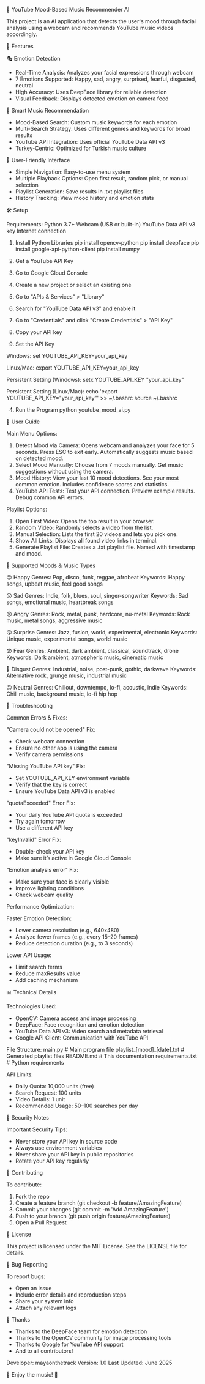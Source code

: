 🎵 YouTube Mood-Based Music Recommender AI

This project is an AI application that detects the user's mood through facial analysis using a webcam and recommends YouTube music videos accordingly.

🌟 Features

🎭 Emotion Detection
- Real-Time Analysis: Analyzes your facial expressions through webcam
- 7 Emotions Supported: Happy, sad, angry, surprised, fearful, disgusted, neutral
- High Accuracy: Uses DeepFace library for reliable detection
- Visual Feedback: Displays detected emotion on camera feed

🎵 Smart Music Recommendation
- Mood-Based Search: Custom music keywords for each emotion
- Multi-Search Strategy: Uses different genres and keywords for broad results
- YouTube API Integration: Uses official YouTube Data API v3
- Turkey-Centric: Optimized for Turkish music culture

📱 User-Friendly Interface
- Simple Navigation: Easy-to-use menu system
- Multiple Playback Options: Open first result, random pick, or manual selection
- Playlist Generation: Save results in .txt playlist files
- History Tracking: View mood history and emotion stats

🛠️ Setup

Requirements:
Python 3.7+
Webcam (USB or built-in)
YouTube Data API v3 key
Internet connection

1. Install Python Libraries
pip install opencv-python
pip install deepface
pip install google-api-python-client
pip install numpy

2. Get a YouTube API Key
1. Go to Google Cloud Console
2. Create a new project or select an existing one
3. Go to "APIs & Services" > "Library"
4. Search for "YouTube Data API v3" and enable it
5. Go to "Credentials" and click "Create Credentials" > "API Key"
6. Copy your API key

3. Set the API Key

Windows:
set YOUTUBE_API_KEY=your_api_key

Linux/Mac:
export YOUTUBE_API_KEY=your_api_key

Persistent Setting (Windows):
setx YOUTUBE_API_KEY "your_api_key"

Persistent Setting (Linux/Mac):
echo 'export YOUTUBE_API_KEY="your_api_key"' >> ~/.bashrc
source ~/.bashrc

4. Run the Program
python youtube_mood_ai.py

🎯 User Guide

Main Menu Options:
1. Detect Mood via Camera: Opens webcam and analyzes your face for 5 seconds. Press ESC to exit early. Automatically suggests music based on detected mood.
2. Select Mood Manually: Choose from 7 moods manually. Get music suggestions without using the camera.
3. Mood History: View your last 10 mood detections. See your most common emotion. Includes confidence scores and statistics.
4. YouTube API Tests: Test your API connection. Preview example results. Debug common API errors.

Playlist Options:
1. Open First Video: Opens the top result in your browser.
2. Random Video: Randomly selects a video from the list.
3. Manual Selection: Lists the first 20 videos and lets you pick one.
4. Show All Links: Displays all found video links in terminal.
5. Generate Playlist File: Creates a .txt playlist file. Named with timestamp and mood.

🎨 Supported Moods & Music Types

😊 Happy
Genres: Pop, disco, funk, reggae, afrobeat
Keywords: Happy songs, upbeat music, feel good songs

😢 Sad
Genres: Indie, folk, blues, soul, singer-songwriter
Keywords: Sad songs, emotional music, heartbreak songs

😠 Angry
Genres: Rock, metal, punk, hardcore, nu-metal
Keywords: Rock music, metal songs, aggressive music

😲 Surprise
Genres: Jazz, fusion, world, experimental, electronic
Keywords: Unique music, experimental songs, world music

😨 Fear
Genres: Ambient, dark ambient, classical, soundtrack, drone
Keywords: Dark ambient, atmospheric music, cinematic music

🤢 Disgust
Genres: Industrial, noise, post-punk, gothic, darkwave
Keywords: Alternative rock, grunge music, industrial music

😐 Neutral
Genres: Chillout, downtempo, lo-fi, acoustic, indie
Keywords: Chill music, background music, lo-fi hip hop

🔧 Troubleshooting

Common Errors & Fixes:

"Camera could not be opened"
Fix:
- Check webcam connection
- Ensure no other app is using the camera
- Verify camera permissions

"Missing YouTube API key"
Fix:
- Set YOUTUBE_API_KEY environment variable
- Verify that the key is correct
- Ensure YouTube Data API v3 is enabled

"quotaExceeded" Error
Fix:
- Your daily YouTube API quota is exceeded
- Try again tomorrow
- Use a different API key

"keyInvalid" Error
Fix:
- Double-check your API key
- Make sure it’s active in Google Cloud Console

"Emotion analysis error"
Fix:
- Make sure your face is clearly visible
- Improve lighting conditions
- Check webcam quality

Performance Optimization:

Faster Emotion Detection:
- Lower camera resolution (e.g., 640x480)
- Analyze fewer frames (e.g., every 15–20 frames)
- Reduce detection duration (e.g., to 3 seconds)

Lower API Usage:
- Limit search terms
- Reduce maxResults value
- Add caching mechanism

📊 Technical Details

Technologies Used:
- OpenCV: Camera access and image processing
- DeepFace: Face recognition and emotion detection
- YouTube Data API v3: Video search and metadata retrieval
- Google API Client: Communication with YouTube API

File Structure:
main.py                     # Main program file
playlist_[mood]_[date].txt  # Generated playlist files
README.md                   # This documentation
requirements.txt            # Python requirements

API Limits:
- Daily Quota: 10,000 units (free)
- Search Request: 100 units
- Video Details: 1 unit
- Recommended Usage: 50–100 searches per day

🔐 Security Notes

Important Security Tips:
- Never store your API key in source code
- Always use environment variables
- Never share your API key in public repositories
- Rotate your API key regularly

🤝 Contributing

To contribute:
1. Fork the repo
2. Create a feature branch (git checkout -b feature/AmazingFeature)
3. Commit your changes (git commit -m 'Add AmazingFeature')
4. Push to your branch (git push origin feature/AmazingFeature)
5. Open a Pull Request

📝 License

This project is licensed under the MIT License. See the LICENSE file for details.

🐛 Bug Reporting

To report bugs:
- Open an issue
- Include error details and reproduction steps
- Share your system info
- Attach any relevant logs

🎉 Thanks

- Thanks to the DeepFace team for emotion detection
- Thanks to the OpenCV community for image processing tools
- Thanks to Google for YouTube API support
- And to all contributors!

Developer: mayaonthetrack
Version: 1.0
Last Updated: June 2025

🎵 Enjoy the music! 🎵
